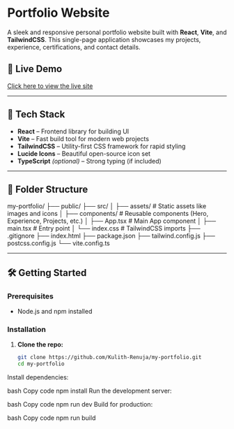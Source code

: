 # Portfolio Website

A sleek and responsive personal portfolio website built with **React**, **Vite**, and **TailwindCSS**. This single-page application showcases my projects, experience, certifications, and contact details.

## 🔗 Live Demo

[Click here to view the live site](https://my-portfolio-kulith.vercel.app)

---

## 🚀 Tech Stack

- **React** – Frontend library for building UI
- **Vite** – Fast build tool for modern web projects
- **TailwindCSS** – Utility-first CSS framework for rapid styling
- **Lucide Icons** – Beautiful open-source icon set
- **TypeScript** *(optional)* – Strong typing (if included)

---

## 📁 Folder Structure

my-portfolio/
├── public/
├── src/
│ ├── assets/ # Static assets like images and icons
│ ├── components/ # Reusable components (Hero, Experience, Projects, etc.)
│ ├── App.tsx # Main App component
│ ├── main.tsx # Entry point
│ └── index.css # TailwindCSS imports
├── .gitignore
├── index.html
├── package.json
├── tailwind.config.js
├── postcss.config.js
└── vite.config.ts

---

## 🛠️ Getting Started

### Prerequisites

- Node.js and npm installed

### Installation

1. **Clone the repo:**
   ```bash
   git clone https://github.com/Kulith-Renuja/my-portfolio.git
   cd my-portfolio

Install dependencies:

bash
Copy code
npm install
Run the development server:

bash
Copy code
npm run dev
Build for production:

bash
Copy code
npm run build